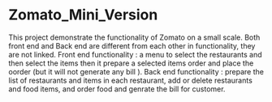 # Zomato_Mini_Version
This project demonstrate the functionality of Zomato on a small scale.
Both front end and Back end are different from each other in functionality, they are not linked.
Front end functionality : a menu to select the restaurants and then select the items then it prepare a selected items order and place the oorder (but it will not generate any bill ).
Back end functionality : prepare the list of restaurants and items in each restaurant, add or delete restaurants and food items, and order food and genrate the bill for customer.

